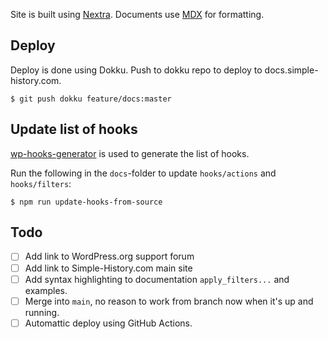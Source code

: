 Site is built using [Nextra](https://github.com/shuding/nextra).
Documents use [MDX](https://mdxjs.com/) for formatting.

## Deploy

Deploy is done using Dokku. Push to dokku repo to deploy to docs.simple-history.com.

    $ git push dokku feature/docs:master

## Update list of hooks

[wp-hooks-generator](https://github.com/johnbillion/wp-hooks-generator) is used to generate the list of hooks.

Run the following in the `docs`-folder to update `hooks/actions` and `hooks/filters`:

    $ npm run update-hooks-from-source

## Todo

- [ ] Add link to WordPress.org support forum
- [ ] Add link to Simple-History.com main site
- [ ] Add syntax highlighting to documentation `apply_filters...` and examples.
- [ ] Merge into `main`, no reason to work from branch now when it's up and running.
- [ ] Automattic deploy using GitHub Actions.
